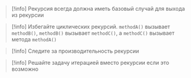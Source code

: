 >[!info] Рекурсия всегда должна иметь базовый случай для выхода из рекурсии

>[!info] Избегайте циклических рекурсий.
>`methodA()` вызывает `methodB()`, `methodB()` вызывает `methodC()`, а `methodC()` вызывает метода `methodA()`

>[!info]  Следите за производительность рекурсии

>[!info] Решайте задачу итерацией вместо рекурсии если это возможно
